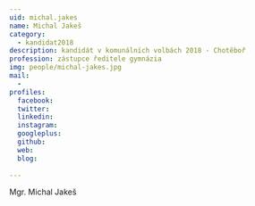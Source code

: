 ```yaml
---
uid: michal.jakes
name: Michal Jakeš
category:
  - kandidat2018
description: kandidát v komunálních volbách 2018 - Chotěboř
profession: zástupce ředitele gymnázia
img: people/michal-jakes.jpg
mail:
  - 
profiles:
  facebook: 
  twitter: 
  linkedin: 
  instagram: 
  googleplus: 
  github: 
  web: 
  blog: 
  
---
```


Mgr. Michal Jakeš
